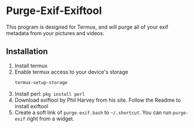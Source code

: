 # Purge-Exif-Exiftool

This program is designed for Termux, and will purge all of your exif metadata from your pictures and videos.

## Installation
1. Install termux
1. Enable termux access to your device's storage
	```bash
	termux-setup-storage
	```
1. Install perl: `pkg install perl`
1. Download exiftool by Phil Harvey from his site. Follow the Readme to install exiftool
1. Create a soft link of `purge-exif.bash` to `~/.shortcut`. You can run `purge-exif` right from a widget.
